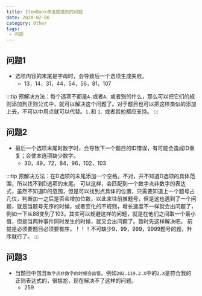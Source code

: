 ```yaml
---
title: ItemBank单选题遇到的问题
date: 2020-02-06
category: Other
tags:
 - 问题
---
```


## 问题1

+ 选项内容的末尾是字母时，会导致后一个选项生成失败。
  + 13，14，31，44，54，56，81，107

:::tip
预解决方法：每个选项不都是`A.`或者`A、`或者别的什么，那么可以把它们的规则添加到正则公式中，就可以解决这个问题了。对于题目也可以把这样类似的添加上去，不可以中用点就可以代替。`1.`和
`1、`或者其他都应支持。
:::

## 问题2

+ 最后一个选项末尾时数字时，会导致下一个题目的ID错误，有可能会造成ID重复；会使本选项缺少数字。
  + 30，49，72，84，96，102，103

:::tip
预解决方法：在D选项的末尾添加一个空格。不对，并不知道D选项的具体范围，所以找不到D选项的末尾。
可以这样，会匹配到一个数字点非数字的表达式，虽然不知道D的范围，但是可以找到点具体的位置，只需要知道上一个题号占几位，判断加一之后是否会增加位数，以此来往前推题号，但是这也遇到了一个问题，就是当题号无序的时候，或者变化的不规则，增长速度不一样就会出问题了，例如一下从88变到了103。其实可以规避这样的问题，就是在他们之间取一个最小值，但是当两种事件同时发生的时候，就又会出问题了。暂时先这样解决吧。
前提是必须要题目必须要有序。！！！不可缺少9，99，999，9999题号的题，升序就行了。
:::

## 问题3

+ 当题目中包含`数字点非数字的时候会出错`，例如`202.119.2.X`中的`2.X`是符合我的正则表达式的，很尴尬，现在解决不了这样的问题。
  + 259